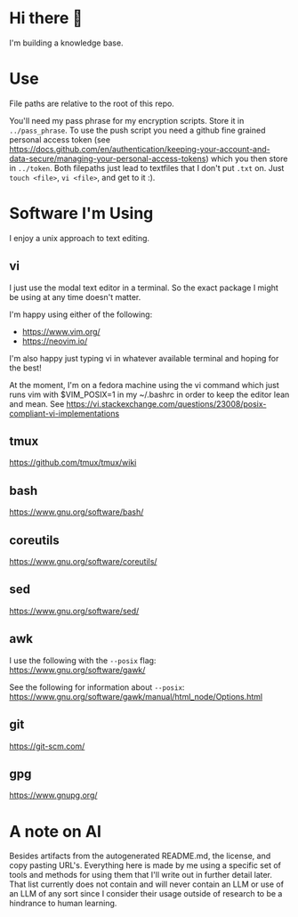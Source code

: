 # Hi there 👋

I'm building a knowledge base. 

# Use

File paths are relative to the root of this repo.

You'll need my pass phrase for my encryption scripts. Store it in 
`../pass_phrase`. To use the push script you need a github fine 
grained personal access token (see https://docs.github.com/en/authentication/keeping-your-account-and-data-secure/managing-your-personal-access-tokens)
which you then store in `../token`. Both filepaths just lead to textfiles that I don't put `.txt` on.
Just `touch <file>`, `vi <file>`, and get to it :). 

# Software I'm Using

I enjoy a unix approach to text editing.

## vi

I just use the modal text editor in a terminal. So the exact package I might be using 
at any time doesn't matter. 

I'm happy using either of the following:
- https://www.vim.org/
- https://neovim.io/

I'm also happy just typing vi in whatever available terminal and hoping for the best!

At the moment, I'm on a fedora machine using the vi command which just runs vim 
with $VIM_POSIX=1 in my ~/.bashrc in order to keep the editor lean and mean. 
See https://vi.stackexchange.com/questions/23008/posix-compliant-vi-implementations

## tmux

https://github.com/tmux/tmux/wiki

## bash

https://www.gnu.org/software/bash/

## coreutils

https://www.gnu.org/software/coreutils/

## sed

https://www.gnu.org/software/sed/

## awk

I use the following with the `--posix` flag: 
https://www.gnu.org/software/gawk/

See the following for information about `--posix`:
https://www.gnu.org/software/gawk/manual/html_node/Options.html

## git

https://git-scm.com/

## gpg

https://www.gnupg.org/

# A note on AI

Besides artifacts from the autogenerated README.md, the license, and copy pasting 
URL's. Everything here is made by me using a specific set of tools and methods 
for using them that I'll write out in further detail later. That list 
currently does not contain and will never contain an LLM or use of an LLM of any 
sort since I consider their usage outside of research to be a hindrance to human 
learning.
